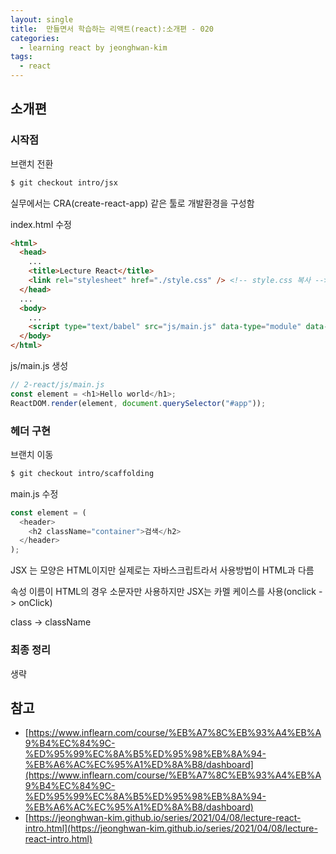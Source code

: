 ```yaml
---
layout: single
title:  만들면서 학습하는 리액트(react):소개편 - 020
categories: 
  - learning react by jeonghwan-kim
tags: 
  - react
---
```


## 소개편 

### 시작점

브랜치 전환

```bash
$ git checkout intro/jsx
```

실무에서는 CRA(create-react-app) 같은 툴로 개발환경을 구성함

index.html 수정

```html
<html>
  <head>
    ...
    <title>Lecture React</title>
    <link rel="stylesheet" href="./style.css" /> <!-- style.css 복사 -->
  </head>
  ...
  <body>
    ...
    <script type="text/babel" src="js/main.js" data-type="module" data-presets="react"></script>
  </body>
</html>
```

js/main.js 생성

```javascript
// 2-react/js/main.js
const element = <h1>Hello world</h1>;
ReactDOM.render(element, document.querySelector("#app"));
```

### 헤더 구현

브랜치 이동

```bash
$ git checkout intro/scaffolding
```

main.js 수정

```javascript
const element = (
  <header>
    <h2 className="container">검색</h2>
  </header>
);
```

JSX 는 모양은 HTML이지만 실제로는 자바스크립트라서 사용방법이 HTML과 다름

속성 이름이 HTML의 경우 소문자만 사용하지만 JSX는 카멜 케이스를 사용(onclick -> onClick)

class -> className

### 최종 정리

생략

## 참고
- [https://www.inflearn.com/course/%EB%A7%8C%EB%93%A4%EB%A9%B4%EC%84%9C-%ED%95%99%EC%8A%B5%ED%95%98%EB%8A%94-%EB%A6%AC%EC%95%A1%ED%8A%B8/dashboard](https://www.inflearn.com/course/%EB%A7%8C%EB%93%A4%EB%A9%B4%EC%84%9C-%ED%95%99%EC%8A%B5%ED%95%98%EB%8A%94-%EB%A6%AC%EC%95%A1%ED%8A%B8/dashboard)
- [https://jeonghwan-kim.github.io/series/2021/04/08/lecture-react-intro.html](https://jeonghwan-kim.github.io/series/2021/04/08/lecture-react-intro.html)